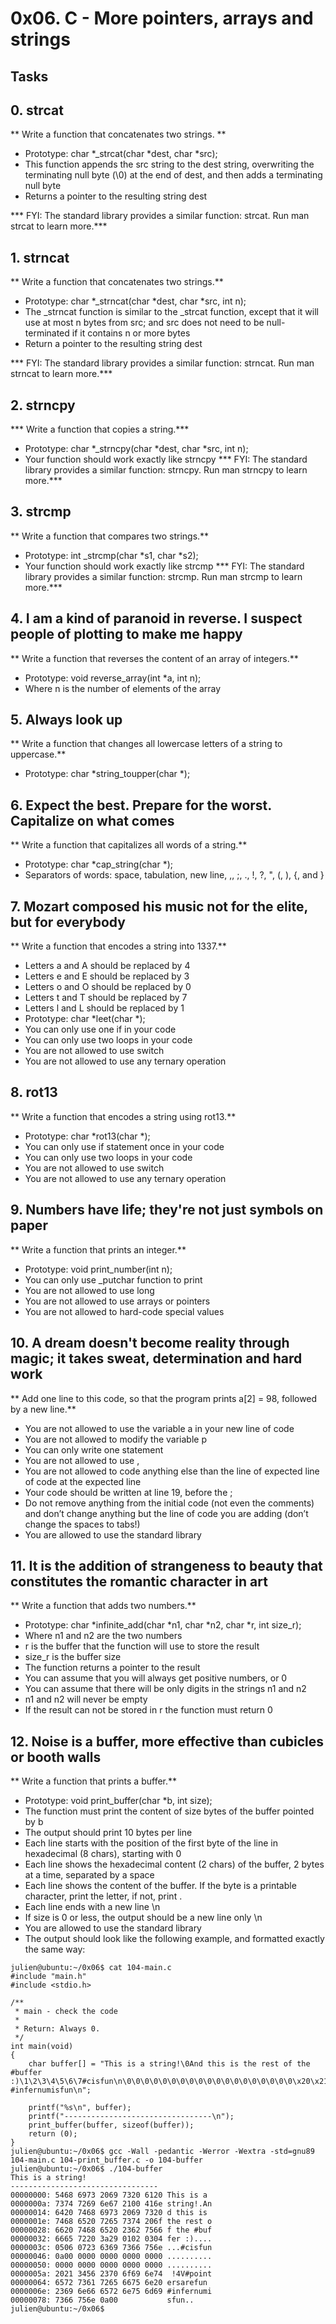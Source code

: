 # 0x06. C - More pointers, arrays and strings

## Tasks

## 0. strcat
** Write a function that concatenates two strings. **

* Prototype: char *_strcat(char *dest, char *src);
* This function appends the src string to the dest string, overwriting the terminating null byte (\0) 
at the end of dest, and then adds a terminating null byte
* Returns a pointer to the resulting string dest

*** FYI: The standard library provides a similar function: strcat. Run man strcat to learn more.***

## 1. strncat
** Write a function that concatenates two strings.**

* Prototype: char *_strncat(char *dest, char *src, int n);
* The _strncat function is similar to the _strcat function, except that it will use at most n bytes 
from src; and src does not need to be null-terminated if it contains n or more bytes
* Return a pointer to the resulting string dest

*** FYI: The standard library provides a similar function: strncat. Run man strncat to learn more.***


## 2. strncpy
*** Write a function that copies a string.***

* Prototype: char *_strncpy(char *dest, char *src, int n);
* Your function should work exactly like strncpy
*** FYI: The standard library provides a similar function: strncpy. Run man strncpy to learn more.***


## 3. strcmp
** Write a function that compares two strings.**

* Prototype: int _strcmp(char *s1, char *s2);
* Your function should work exactly like strcmp
*** FYI: The standard library provides a similar function: strcmp. Run man strcmp to learn more.***


## 4. I am a kind of paranoid in reverse. I suspect people of plotting to make me happy
** Write a function that reverses the content of an array of integers.**

* Prototype: void reverse_array(int *a, int n);
* Where n is the number of elements of the array

## 5. Always look up
** Write a function that changes all lowercase letters of a string to uppercase.**

* Prototype: char *string_toupper(char *);

## 6. Expect the best. Prepare for the worst. Capitalize on what comes
** Write a function that capitalizes all words of a string.**

* Prototype: char *cap_string(char *);
* Separators of words: space, tabulation, new line, ,, ;, ., !, ?, ", (, ), {, and }

## 7. Mozart composed his music not for the elite, but for everybody
** Write a function that encodes a string into 1337.**

* Letters a and A should be replaced by 4
* Letters e and E should be replaced by 3
* Letters o and O should be replaced by 0
* Letters t and T should be replaced by 7
* Letters l and L should be replaced by 1
* Prototype: char *leet(char *);
* You can only use one if in your code
* You can only use two loops in your code
* You are not allowed to use switch
* You are not allowed to use any ternary operation

## 8. rot13
** Write a function that encodes a string using rot13.**

* Prototype: char *rot13(char *);
* You can only use if statement once in your code
* You can only use two loops in your code
* You are not allowed to use switch
* You are not allowed to use any ternary operation

## 9. Numbers have life; they're not just symbols on paper
** Write a function that prints an integer.**

* Prototype: void print_number(int n);
* You can only use _putchar function to print
* You are not allowed to use long
* You are not allowed to use arrays or pointers
* You are not allowed to hard-code special values

## 10. A dream doesn't become reality through magic; it takes sweat, determination and hard work
** Add one line to this code, so that the program prints a[2] = 98, followed by a new line.**

* You are not allowed to use the variable a in your new line of code
* You are not allowed to modify the variable p
* You can only write one statement
* You are not allowed to use ,
* You are not allowed to code anything else than the line of expected line of code at the expected line
* Your code should be written at line 19, before the ;
* Do not remove anything from the initial code (not even the comments)
and don’t change anything but the line of code you are adding (don’t change the spaces to tabs!)
* You are allowed to use the standard library

## 11. It is the addition of strangeness to beauty that constitutes the romantic character in art
** Write a function that adds two numbers.**

* Prototype: char *infinite_add(char *n1, char *n2, char *r, int size_r);
* Where n1 and n2 are the two numbers
* r is the buffer that the function will use to store the result
* size_r is the buffer size
* The function returns a pointer to the result
* You can assume that you will always get positive numbers, or 0
* You can assume that there will be only digits in the strings n1 and n2
* n1 and n2 will never be empty
* If the result can not be stored in r the function must return 0

## 12. Noise is a buffer, more effective than cubicles or booth walls

** Write a function that prints a buffer.**

* Prototype: void print_buffer(char *b, int size);
* The function must print the content of size bytes of the buffer pointed by b
* The output should print 10 bytes per line
* Each line starts with the position of the first byte of the line in hexadecimal (8 chars), starting with 0
* Each line shows the hexadecimal content (2 chars) of the buffer, 2 bytes at a time, separated by a space
* Each line shows the content of the buffer. If the byte is a printable character, print the letter, if not, print .
* Each line ends with a new line \n
* If size is 0 or less, the output should be a new line only \n
* You are allowed to use the standard library
* The output should look like the following example, and formatted exactly the same way:
```
julien@ubuntu:~/0x06$ cat 104-main.c
#include "main.h"
#include <stdio.h>

/**
 * main - check the code
 *
 * Return: Always 0.
 */
int main(void)
{
    char buffer[] = "This is a string!\0And this is the rest of the #buffer :)\1\2\3\4\5\6\7#cisfun\n\0\0\0\0\0\0\0\0\0\0\0\0\0\0\0\0\0\0\0\x20\x21\x34\x56#pointersarefun #infernumisfun\n";

    printf("%s\n", buffer);
    printf("---------------------------------\n");
    print_buffer(buffer, sizeof(buffer));
    return (0);
}
julien@ubuntu:~/0x06$ gcc -Wall -pedantic -Werror -Wextra -std=gnu89 104-main.c 104-print_buffer.c -o 104-buffer
julien@ubuntu:~/0x06$ ./104-buffer
This is a string!
---------------------------------
00000000: 5468 6973 2069 7320 6120 This is a
0000000a: 7374 7269 6e67 2100 416e string!.An
00000014: 6420 7468 6973 2069 7320 d this is
0000001e: 7468 6520 7265 7374 206f the rest o
00000028: 6620 7468 6520 2362 7566 f the #buf
00000032: 6665 7220 3a29 0102 0304 fer :)....
0000003c: 0506 0723 6369 7366 756e ...#cisfun
00000046: 0a00 0000 0000 0000 0000 ..........
00000050: 0000 0000 0000 0000 0000 ..........
0000005a: 2021 3456 2370 6f69 6e74  !4V#point
00000064: 6572 7361 7265 6675 6e20 ersarefun
0000006e: 2369 6e66 6572 6e75 6d69 #infernumi
00000078: 7366 756e 0a00           sfun..
julien@ubuntu:~/0x06$
```
